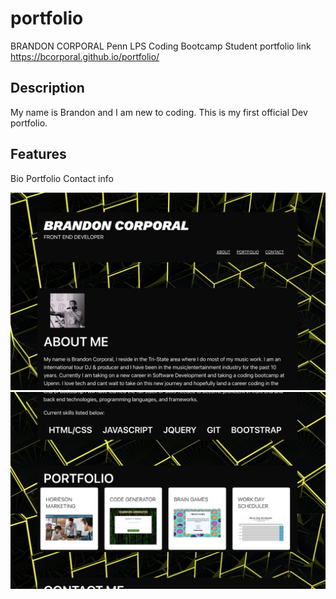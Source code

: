 # portfolio

BRANDON CORPORAL Penn LPS Coding Bootcamp Student
portfolio link https://bcorporal.github.io/portfolio/

## Description

My name is Brandon and I am new to coding. This is my first official Dev portfolio. 

## Features

Bio
Portfolio
Contact info

![alt text](./assets/updatescreenshotmain.png)
![alt text](./assets/updatescreenshot2.png)
